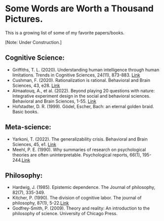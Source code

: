 # Some Words are Worth a Thousand Pictures.
This is a growing list of some of my favorite papers/books. 

[Note: Under Construction.]

## Cognitive Science:
- Griffiths, T. L. (2020). Understanding human intelligence through human limitations. Trends in Cognitive Sciences, 24(11), 873-883. [Link](https://doi.org/10.1016/j.tics.2020.09.001)
- Cushman, F. (2020). Rationalization is rational. Behavioral and Brain Sciences, 43, e28. [Link](https://doi.org/10.1017/S0140525X19001730)
- Almaatouq, A., et al. (2022). Beyond playing 20 questions with nature: Integrative experiment design in the social and behavioral sciences. Behavioral and Brain Sciences, 1-55. [Link](https://doi.org/10.1017/S0140525X22002874)
- Hofstadter, D. R. (1999). Gödel, Escher, Bach: an eternal golden braid. Basic books.

## Meta-science:
- Yarkoni, T. (2022). The generalizability crisis. Behavioral and Brain Sciences, 45, e1. [Link](https://doi.org/10.1017/S0140525X20001685)
- Meehl, P. E. (1990). Why summaries of research on psychological theories are often uninterpretable. Psychological reports, 66(1), 195-244.[Link](https://doi.org/10.2466/pr0.1990.66.1.195)

## Philosophy:
- Hardwig, J. (1985). Epistemic dependence. The Journal of philosophy, 82(7), 335-349.
- Kitcher, P. (1990). The division of cognitive labor. The journal of philosophy, 87(1), 5-22.[Link](https://www.jstor.org/stable/2026796)
- Godfrey-Smith, P. (2009). Theory and reality: An introduction to the philosophy of science. University of Chicago Press.
